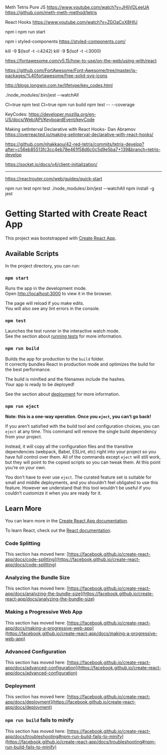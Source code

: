Meth Tetris Pure JS
https://www.youtube.com/watch?v=JHIjVDLeeUA
https://github.com/meth-meth-method/tetris

React Hooks
https://www.youtube.com/watch?v=ZGOaCxX8HIU


npm i 
npm run start

npm i styled-components
https://styled-components.com/

kill -9 $(lsof -t -i:4242)
kill -9 $(lsof -t -i:3000)

https://fontawesome.com/v5.15/how-to-use/on-the-web/using-with/react

https://github.com/FortAwesome/Font-Awesome/tree/master/js-packages/%40fortawesome/free-solid-svg-icons

http://blogs.longwin.com.tw/lifetype/key_codes.html

./node_modules/.bin/jest --watchAll

CI=true npm test
CI=true npm run build
npm test -- --coverage


KeyCodes:
https://developer.mozilla.org/en-US/docs/Web/API/KeyboardEvent/keyCode

Making setInterval Declarative with React Hooks- Dan Abramov
https://overreacted.io/making-setinterval-declarative-with-react-hooks/



https://github.com/nhakkaou/42-red-tetris/commits/tetris-develop?after=c56eb85513fc3cc4eb78e461f58d6c0c5d9e5ba7+139&branch=tetris-develop




https://socket.io/docs/v4/client-initialization/
_________________________________________________

https://reactrouter.com/web/guides/quick-start


npm run test
npm test
./node_modules/.bin/jest --watchAll
npm install -g jest

# Getting Started with Create React App

This project was bootstrapped with [Create React App](https://github.com/facebook/create-react-app).

## Available Scripts

In the project directory, you can run:

### `npm start`

Runs the app in the development mode.\
Open [http://localhost:3000](http://localhost:3000) to view it in the browser.

The page will reload if you make edits.\
You will also see any lint errors in the console.

### `npm test`

Launches the test runner in the interactive watch mode.\
See the section about [running tests](https://facebook.github.io/create-react-app/docs/running-tests) for more information.

### `npm run build`

Builds the app for production to the `build` folder.\
It correctly bundles React in production mode and optimizes the build for the best performance.

The build is minified and the filenames include the hashes.\
Your app is ready to be deployed!

See the section about [deployment](https://facebook.github.io/create-react-app/docs/deployment) for more information.

### `npm run eject`

**Note: this is a one-way operation. Once you `eject`, you can’t go back!**

If you aren’t satisfied with the build tool and configuration choices, you can `eject` at any time. This command will remove the single build dependency from your project.

Instead, it will copy all the configuration files and the transitive dependencies (webpack, Babel, ESLint, etc) right into your project so you have full control over them. All of the commands except `eject` will still work, but they will point to the copied scripts so you can tweak them. At this point you’re on your own.

You don’t have to ever use `eject`. The curated feature set is suitable for small and middle deployments, and you shouldn’t feel obligated to use this feature. However we understand that this tool wouldn’t be useful if you couldn’t customize it when you are ready for it.

## Learn More

You can learn more in the [Create React App documentation](https://facebook.github.io/create-react-app/docs/getting-started).

To learn React, check out the [React documentation](https://reactjs.org/).

### Code Splitting

This section has moved here: [https://facebook.github.io/create-react-app/docs/code-splitting](https://facebook.github.io/create-react-app/docs/code-splitting)

### Analyzing the Bundle Size

This section has moved here: [https://facebook.github.io/create-react-app/docs/analyzing-the-bundle-size](https://facebook.github.io/create-react-app/docs/analyzing-the-bundle-size)

### Making a Progressive Web App

This section has moved here: [https://facebook.github.io/create-react-app/docs/making-a-progressive-web-app](https://facebook.github.io/create-react-app/docs/making-a-progressive-web-app)

### Advanced Configuration

This section has moved here: [https://facebook.github.io/create-react-app/docs/advanced-configuration](https://facebook.github.io/create-react-app/docs/advanced-configuration)

### Deployment

This section has moved here: [https://facebook.github.io/create-react-app/docs/deployment](https://facebook.github.io/create-react-app/docs/deployment)

### `npm run build` fails to minify

This section has moved here: [https://facebook.github.io/create-react-app/docs/troubleshooting#npm-run-build-fails-to-minify](https://facebook.github.io/create-react-app/docs/troubleshooting#npm-run-build-fails-to-minify)
